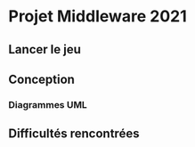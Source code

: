 # Projet Middleware 2021
## Lancer le jeu
## Conception
### Diagrammes UML
## Difficultés rencontrées

